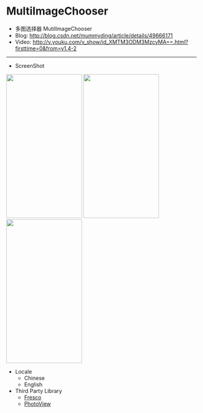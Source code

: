 # MultiImageChooser
   - 多图选择器 MutilImageChooser
   - Blog: http://blog.csdn.net/mummyding/article/details/49666171
   - Video: http://v.youku.com/v_show/id_XMTM3ODM3MzcyMA==.html?firsttime=0&from=y1.4-2

--------

- ScreenShot<br>
<img src="http://img.blog.csdn.net/20151105172019886?watermark/2/text/aHR0cDovL2Jsb2cuY3Nkbi5uZXQv/font/5a6L5L2T/fontsize/400/fill/I0JBQkFCMA==/dissolve/70/gravity/Center" width="200" height="380"/> 
<img src="http://img.blog.csdn.net/20151105171943360?watermark/2/text/aHR0cDovL2Jsb2cuY3Nkbi5uZXQv/font/5a6L5L2T/fontsize/400/fill/I0JBQkFCMA==/dissolve/70/gravity/Center" width="200" height="380"/>
 <img src="http://img.blog.csdn.net/20151105210747497?watermark/2/text/aHR0cDovL2Jsb2cuY3Nkbi5uZXQv/font/5a6L5L2T/fontsize/400/fill/I0JBQkFCMA==/dissolve/70/gravity/Center" width="200" height="380"/> <br>

- Locale
  - Chinese
  - English
- Third Party Library
  - [Fresco](https://github.com/facebook/fresco/)
  - [PhotoView](https://github.com/bm-x/PhotoView)
